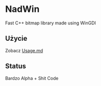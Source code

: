 # NadWin

Fast C++ bitmap library made using WinGDI

## Użycie

Zobacz [Usage.md](Usage.md)

## Status

Bardzo Alpha + Shit Code
